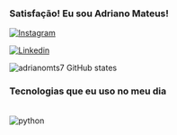 ### Satisfação! Eu sou Adriano Mateus!

[![Instagram](https://img.shields.io/badge/Instagram-E4405F?style=for-the-badge&logo=instagram&logoColor=white)](https://instagram.com/adrianomateuss7)

[![Linkedin](https://img.shields.io/badge/LinkedIn-0077B5?style=for-the-badge&logo=linkedin&logoColor=white)](https://linkedin.com/adrianomts7)

![adrianomts7 GitHub states](https://github-readme-stats.vercel.app/api?username=adrianomts7&show_icons=true&theme=onecard)

### Tecnologias que eu uso no meu dia 

<div style="display: inline_block" ><br/>
    <img align="center" alt="python" src = "https://img.shields.io/badge/Python-3776AB?style=for-the-badge&logo=python&logoColor=white"/>
    
    

